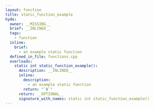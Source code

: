 ```yaml
---
layout: function
title: static_function_example
hyde:
  owner: __MISSING__
  brief: __INLINED__
  tags:
    - function
  inline:
    brief:
      - an example static function
  defined_in_file: functions.cpp
  overloads:
    static int static_function_example():
      description: __INLINED__
      inline:
        description:
          - an example static function
        return: "`0`"
      return: __OPTIONAL__
      signature_with_names: static int static_function_example()
---
```


